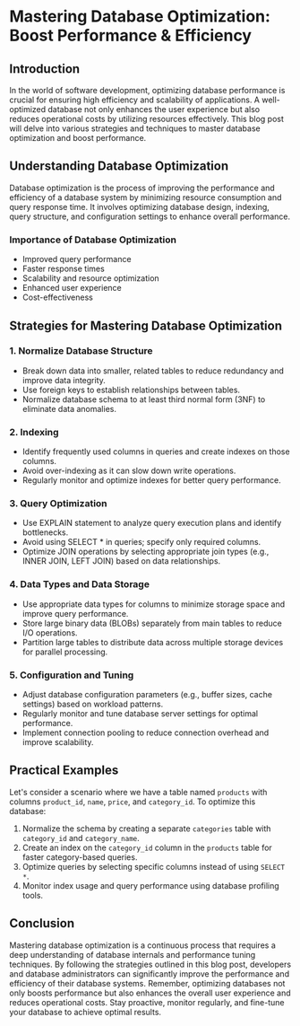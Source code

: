 # Mastering Database Optimization: Boost Performance & Efficiency

## Introduction

In the world of software development, optimizing database performance is crucial for ensuring high efficiency and scalability of applications. A well-optimized database not only enhances the user experience but also reduces operational costs by utilizing resources effectively. This blog post will delve into various strategies and techniques to master database optimization and boost performance.

## Understanding Database Optimization

Database optimization is the process of improving the performance and efficiency of a database system by minimizing resource consumption and query response time. It involves optimizing database design, indexing, query structure, and configuration settings to enhance overall performance.

### Importance of Database Optimization

- Improved query performance
- Faster response times
- Scalability and resource optimization
- Enhanced user experience
- Cost-effectiveness

## Strategies for Mastering Database Optimization

### 1. Normalize Database Structure

- Break down data into smaller, related tables to reduce redundancy and improve data integrity.
- Use foreign keys to establish relationships between tables.
- Normalize database schema to at least third normal form (3NF) to eliminate data anomalies.

### 2. Indexing

- Identify frequently used columns in queries and create indexes on those columns.
- Avoid over-indexing as it can slow down write operations.
- Regularly monitor and optimize indexes for better query performance.

### 3. Query Optimization

- Use EXPLAIN statement to analyze query execution plans and identify bottlenecks.
- Avoid using SELECT * in queries; specify only required columns.
- Optimize JOIN operations by selecting appropriate join types (e.g., INNER JOIN, LEFT JOIN) based on data relationships.

### 4. Data Types and Data Storage

- Use appropriate data types for columns to minimize storage space and improve query performance.
- Store large binary data (BLOBs) separately from main tables to reduce I/O operations.
- Partition large tables to distribute data across multiple storage devices for parallel processing.

### 5. Configuration and Tuning

- Adjust database configuration parameters (e.g., buffer sizes, cache settings) based on workload patterns.
- Regularly monitor and tune database server settings for optimal performance.
- Implement connection pooling to reduce connection overhead and improve scalability.

## Practical Examples

Let's consider a scenario where we have a table named `products` with columns `product_id`, `name`, `price`, and `category_id`. To optimize this database:

1. Normalize the schema by creating a separate `categories` table with `category_id` and `category_name`.
2. Create an index on the `category_id` column in the `products` table for faster category-based queries.
3. Optimize queries by selecting specific columns instead of using `SELECT *`.
4. Monitor index usage and query performance using database profiling tools.

## Conclusion

Mastering database optimization is a continuous process that requires a deep understanding of database internals and performance tuning techniques. By following the strategies outlined in this blog post, developers and database administrators can significantly improve the performance and efficiency of their database systems. Remember, optimizing databases not only boosts performance but also enhances the overall user experience and reduces operational costs. Stay proactive, monitor regularly, and fine-tune your database to achieve optimal results.
